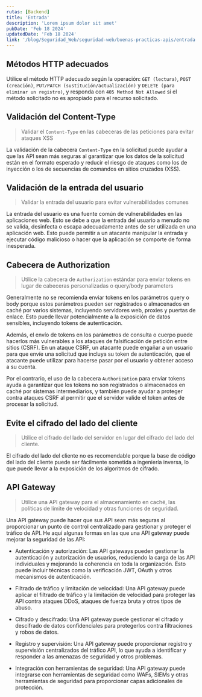 ```yaml
---
rutas: [Backend]
title: 'Entrada'
description: 'Lorem ipsum dolor sit amet'
pubDate: 'Feb 18 2024'
updatedDate: 'Feb 18 2024'
link: '/blog/Seguridad_Web/seguridad-web/buenas-practicas-apis/entrada'
---
```


## Métodos HTTP adecuados
Utilice el método HTTP adecuado según la operación: `GET (lectura)`, `POST (creación)`, `PUT/PATCH (sustitución/actualización)` y `DELETE (para eliminar un registro)`, y responda con `405 Method Not Allowed` si el método solicitado no es apropiado para el recurso solicitado.

## Validación del Content-Type
> Validar el `Content-Type` en las cabeceras de las peticiones para evitar ataques XSS

La validación de la cabecera `Content-Type` en la solicitud puede ayudar a que las API sean más seguras al garantizar que los datos de la solicitud están en el formato esperado y reducir el riesgo de ataques como los de inyección o los de secuencias de comandos en sitios cruzados (XSS).

## Validación de la entrada del usuario
> Validar la entrada del usuario para evitar vulnerabilidades comunes

La entrada del usuario es una fuente común de vulnerabilidades en las aplicaciones web. Esto se debe a que la entrada del usuario a menudo no se valida, desinfecta o escapa adecuadamente antes de ser utilizada en una aplicación web. Esto puede permitir a un atacante manipular la entrada y ejecutar código malicioso o hacer que la aplicación se comporte de forma inesperada.

## Cabecera de Authorization
> Utilice la cabecera de `Authorization` estándar para enviar tokens en lugar de cabeceras personalizadas o query/body parameters

Generalmente no se recomienda enviar tokens en los parámetros query o body porque estos parámetros pueden ser registrados o almacenados en caché por varios sistemas, incluyendo servidores web, proxies y puertas de enlace. Esto puede llevar potencialmente a la exposición de datos sensibles, incluyendo tokens de autenticación.

Además, el envío de tokens en los parámetros de consulta o cuerpo puede hacerlos más vulnerables a los ataques de falsificación de petición entre sitios (CSRF). En un ataque CSRF, un atacante puede engañar a un usuario para que envíe una solicitud que incluya su token de autenticación, que el atacante puede utilizar para hacerse pasar por el usuario y obtener acceso a su cuenta.

Por el contrario, el uso de la cabecera `Authorization` para enviar tokens ayuda a garantizar que los tokens no son registrados o almacenados en caché por sistemas intermediarios, y también puede ayudar a proteger contra ataques CSRF al permitir que el servidor valide el token antes de procesar la solicitud.

## Evite el cifrado del lado del cliente
> Utilice el cifrado del lado del servidor en lugar del cifrado del lado del cliente.

El cifrado del lado del cliente no es recomendable porque la base de código del lado del cliente puede ser fácilmente sometida a ingeniería inversa, lo que puede llevar a la exposición de los algoritmos de cifrado.

## API Gateway
> Utilice una API gateway para el almacenamiento en caché, las políticas de límite de velocidad y otras funciones de seguridad.

Una API gateway puede hacer que sus API sean más seguras al proporcionar un punto de control centralizado para gestionar y proteger el tráfico de API. He aquí algunas formas en las que una API gateway puede mejorar la seguridad de las API:

* Autenticación y autorización: Las API gateways pueden gestionar la autenticación y autorización de usuarios, reduciendo la carga de las API individuales y mejorando la coherencia en toda la organización. Esto puede incluir técnicas como la verificación JWT, OAuth y otros mecanismos de autenticación.

* Filtrado de tráfico y limitación de velocidad: Una API gateway puede aplicar el filtrado de tráfico y la limitación de velocidad para proteger las API contra ataques DDoS, ataques de fuerza bruta y otros tipos de abuso.

* Cifrado y descifrado: Una API gateway puede gestionar el cifrado y descifrado de datos confidenciales para protegerlos contra filtraciones y robos de datos.

* Registro y supervisión: Una API gateway puede proporcionar registro y supervisión centralizados del tráfico API, lo que ayuda a identificar y responder a las amenazas de seguridad y otros problemas.

* Integración con herramientas de seguridad: Una API gateway puede integrarse con herramientas de seguridad como WAFs, SIEMs y otras herramientas de seguridad para proporcionar capas adicionales de protección.